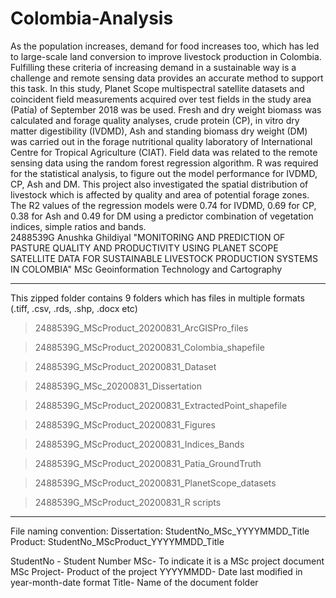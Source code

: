 # Colombia-Analysis
As the population increases, demand for food increases too, which has led to large-scale land conversion to improve livestock production in Colombia. Fulfilling these criteria of increasing demand in a sustainable way is a challenge and remote sensing data provides an accurate method to support this task. In this study, Planet Scope multispectral satellite datasets and coincident field measurements acquired over test fields in the study area (Patía) of September 2018 was be used. Fresh and dry weight biomass was calculated and forage quality analyses, crude protein (CP), in vitro dry matter digestibility (IVDMD), Ash and standing biomass dry weight (DM) was carried out in the forage nutritional quality laboratory of International Centre for Tropical Agriculture (CIAT). Field data was related to the remote sensing data using the random forest regression algorithm. R was required for the statistical analysis, to figure out the model performance for IVDMD, CP, Ash and DM. This project also investigated the spatial distribution of livestock which is affected by quality and area of potential forage zones. The R2 values of the regression models were 0.74 for IVDMD, 0.69 for CP, 0.38 for Ash and 0.49 for DM using a predictor combination of vegetation indices, simple ratios and bands.  
2488539G Anushka Ghildiyal
"MONITORING AND PREDICTION OF PASTURE QUALITY AND PRODUCTIVITY USING PLANET SCOPE SATELLITE DATA
FOR SUSTAINABLE LIVESTOCK PRODUCTION SYSTEMS IN COLOMBIA"
MSc Geoinformation Technology and Cartography

*********************************************************************************************************

This zipped folder contains 9 folders which has files in multiple formats (.tiff, .csv, .rds, .shp, .docx etc)

> 2488539G_MScProduct_20200831_ArcGISPro_files

> 2488539G_MScProduct_20200831_Colombia_shapefile

> 2488539G_MScProduct_20200831_Dataset

> 2488539G_MSc_20200831_Dissertation

> 2488539G_MScProduct_20200831_ExtractedPoint_shapefile

> 2488539G_MScProduct_20200831_Figures

> 2488539G_MScProduct_20200831_Indices_Bands

> 2488539G_MScProduct_20200831_Patia_GroundTruth

> 2488539G_MScProduct_20200831_PlanetScope_datasets

> 2488539G_MScProduct_20200831_R scripts

*********************************************************************************************************

File naming convention:
           Dissertation: StudentNo_MSc_YYYYMMDD_Title 
           Product: StudentNo_MScProduct_YYYYMMDD_Title

StudentNo - Student Number
MSc- To indicate it is a MSc project document
MSc Project- Product of the project
YYYYMMDD- Date last modified in year-month-date format
Title- Name of the document folder 

